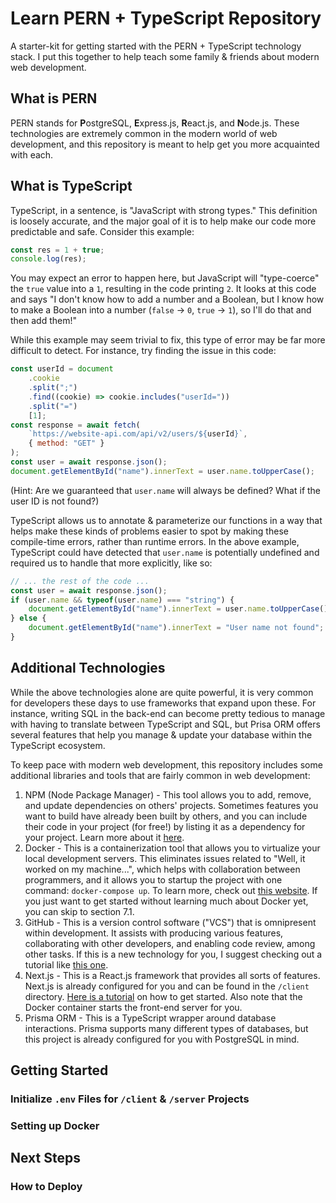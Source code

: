 # Learn PERN + TypeScript Repository

A starter-kit for getting started with the PERN + TypeScript technology stack. I put this together to help teach some family & friends about modern web development.

## What is PERN

PERN stands for **P**ostgreSQL, **E**xpress.js, **R**eact.js, and **N**ode.js. These technologies are extremely common in the modern world of web development, and this repository is meant to help get you more acquainted with each.

## What is TypeScript

TypeScript, in a sentence, is "JavaScript with strong types." This definition is loosely accurate, and the major goal of it is to help make our code more predictable and safe. Consider this example:

```js
const res = 1 + true;
console.log(res);
```

You may expect an error to happen here, but JavaScript will "type-coerce" the `true` value into a `1`, resulting in the code printing `2`. It looks at this code and says "I don't know how to add a number and a Boolean, but I know how to make a Boolean into a number (`false` -> `0`, `true` -> `1`), so I'll do that and then add them!"

While this example may seem trivial to fix, this type of error may be far more difficult to detect. For instance, try finding the issue in this code:

```js
const userId = document
    .cookie
    .split(";")
    .find((cookie) => cookie.includes("userId="))
    .split("=")
    [1];
const response = await fetch(
    `https://website-api.com/api/v2/users/${userId}`,
    { method: "GET" }
);
const user = await response.json();
document.getElementById("name").innerText = user.name.toUpperCase();
```

(Hint: Are we guaranteed that `user.name` will always be defined? What if the user ID is not found?)

TypeScript allows us to annotate & parameterize our functions in a way that helps make these kinds of problems easier to spot by making these compile-time errors, rather than runtime errors. In the above example, TypeScript could have detected that `user.name` is potentially undefined and required us to handle that more explicitly, like so:

```js
// ... the rest of the code ...
const user = await response.json();
if (user.name && typeof(user.name) === "string") {
    document.getElementById("name").innerText = user.name.toUpperCase();
} else {
    document.getElementById("name").innerText = "User name not found";
}
```

## Additional Technologies

While the above technologies alone are quite powerful, it is very common for developers these days to use frameworks that expand upon these. For instance, writing SQL in the back-end can become pretty tedious to manage with having to translate between TypeScript and SQL, but Prisa ORM offers several features that help you manage & update your database within the TypeScript ecosystem.

To keep pace with modern web development, this repository includes some additional libraries and tools that are fairly common in web development:

1. NPM (Node Package Manager) - This tool allows you to add, remove, and update dependencies on others' projects. Sometimes features you want to build have already been built by others, and you can include their code in your project (for free!) by listing it as a dependency for your project. Learn more about it [here](https://nodejs.org/en/learn/getting-started/an-introduction-to-the-npm-package-manager).
2. Docker - This is a containerization tool that allows you to virtualize your local development servers. This eliminates issues related to "Well, it worked on my machine...", which helps with collaboration between programmers, and it allows you to startup the project with one command: `docker-compose up`. To learn more, check out [this website](https://www.baeldung.com/ops/docker-compose). If you just want to get started without learning much about Docker yet, you can skip to section 7.1.
3. GitHub - This is a version control software ("VCS") that is omnipresent within development. It assists with producing various features, collaborating with other developers, and enabling code review, among other tasks. If this is a new technology for you, I suggest checking out a tutorial like [this one](https://docs.github.com/en/get-started/start-your-journey/hello-world).
4. Next.js - This is a React.js framework that provides all sorts of features. Next.js is already configured for you and can be found in the `/client` directory. [Here is a tutorial](https://www.tutorialspoint.com/nextjs/index.htm) on how to get started. Also note that the Docker container starts the front-end server for you.
5. Prisma ORM - This is a TypeScript wrapper around database interactions. Prisma supports many different types of databases, but this project is already configured for you with PostgreSQL in mind.

## Getting Started

### Initialize `.env` Files for `/client` & `/server` Projects

### Setting up Docker

## Next Steps

### How to Deploy
